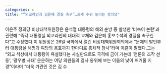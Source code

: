 ```yaml
---
categories: c
title: "“외교라인과 김은혜 경질 촉구”…공세 수위 높이는 정의당"
---
```

이은주 정의당 비상대책위원장은 윤석열 대통령의 해외 순방 중 발생한 ‘비속어 논란’과 관련해 “즉각 대통령실 외교라인의 대대적 교체와 김은혜 홍보수석의 경질을 촉구한다”고 주장했다.이 위원장은 26일 국회에서 열린 비상대책위원회의에서 “문제의 발언부터 대통령실 해명과 여당의 옹호까지 한마디로 총체적 참사”라며 이같이 말했다.그는 “외교 석상에서 대통령이 욕설했다는 사실만으로도 국격에 금이 가는데 ‘언론의 조작 선동’, ‘광우병 사태’ 운운하는 여당 의원들의 결사 옹위에 보는 이들의 낯이 뜨거울 지경”이라며 “더욱 가관인 것은 김 수